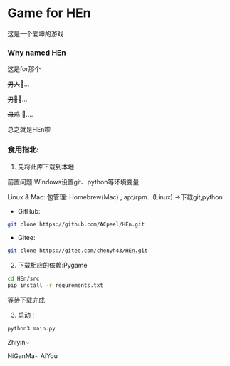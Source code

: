 # Game for HEn

这是一个爱坤的游戏

### Why named HEn

这是for那个

<s>男人</s>🤔️...

<s>男🐔</s>🤔️...

<s>母鸡</s> 🤔️....

总之就是HEn啦



### 食用指北:

1. 先将此库下载到本地

前置问题:Windows设置git、python等环境变量

Linux & Mac: 包管理: Homebrew(Mac) , apt/rpm...(Linux)  $\to$下载git,python 

- GitHub:
```bash
git clone https://github.com/ACpeel/HEn.git
```

- Gitee:

```bash
git clone https://gitee.com/chenyh43/HEn.git
```

2. 下载相应的依赖:Pygame

```bash
cd HEn/src
pip install -r requrements.txt
```

等待下载完成



3. 启动 !

```bash
python3 main.py
```



Zhiyin~

NiGanMa~  AiYou
